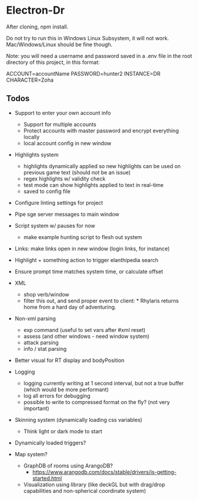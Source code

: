 # Electron-Dr

After cloning, npm install.

Do not try to run this in Windows Linux Subsystem, it will not work. Mac/Windows/Linux should be fine though.

Note: you will need a username and password saved in a .env file in the root directory of this project, in this format:

ACCOUNT=accountName
PASSWORD=hunter2
INSTANCE=DR
CHARACTER=Zoha

## Todos

- Support to enter your own account info
  - Support for multiple accounts
  - Protect accounts with master password and encrypt everything locally
  - local account config in new window

- Highlights system
  - highlights dynamically applied so new highlights can be used on previous game text (should not be an issue)
  - regex highlights w/ validity check
  - test mode can show highlights applied to text in real-time
  - saved to config file

- Configure linting settings for project

- Pipe sge server messages to main window

- Script system w/ pauses for now
  - make example hunting script to flesh out system

- Links: make links open in new window (login links, for instance)

- Highlight + something action to trigger elanthipedia search

- Ensure prompt time matches system time, or calculate offset

- XML
  - shop verb/window
  - filter this out, and send proper event to client:
  <pushStream id="logons"/> * Rhylaris returns home from a hard day of adventuring.
  <popStream/>

- Non-xml parsing
  - exp command (useful to set vars after #xml reset)
  - assess (and other windows - need window system)
  - attack parsing
  - info / stat parsing

- Better visual for RT display and bodyPosition

- Logging
  - logging currently writing at 1 second interval, but not a true buffer (which would be more performant)
  - log all errors for debugging
  - possible to write to compressed format on the fly? (not very important)

- Skinning system (dynamically loading css variables)

  - Think light or dark mode to start

- Dynamically loaded triggers?

- Map system?

  - GraphDB of rooms using ArangoDB?
    - https://www.arangodb.com/docs/stable/drivers/js-getting-started.html
  - Visualization using library (like deckGL but with drag/drop capabilities and non-spherical coordinate system)


